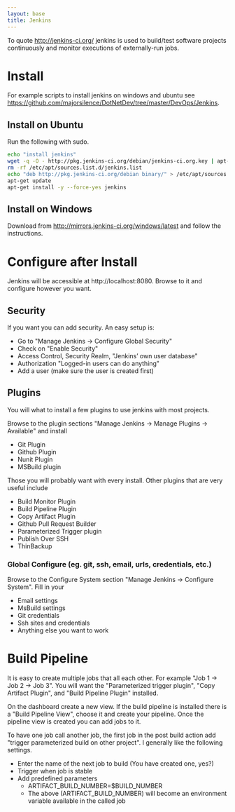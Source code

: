 ```yaml
---
layout: base
title: Jenkins
---
```


To quote http://jenkins-ci.org/ jenkins is used to build/test software projects continuously and monitor executions of externally-run jobs.
# Install
For example scripts to install jenkins on windows and ubuntu see https://github.com/majorsilence/DotNetDev/tree/master/DevOps/Jenkins.

## Install on Ubuntu
Run the following with sudo.
```bash
echo "install jenkins"
wget -q -O - http://pkg.jenkins-ci.org/debian/jenkins-ci.org.key | apt-key add -
rm -rf /etc/apt/sources.list.d/jenkins.list
echo "deb http://pkg.jenkins-ci.org/debian binary/" > /etc/apt/sources.list.d/jenkins.list
apt-get update
apt-get install -y --force-yes jenkins
```

## Install on Windows
Download from http://mirrors.jenkins-ci.org/windows/latest and follow the instructions.

# Configure after Install
Jenkins will be accessible at http://localhost:8080.  Browse to it and configure however you want.

## Security
If you want you can add security.  An easy setup is:

* Go to "Manage Jenkins -> Configure Global Security"
* Check on "Enable Security"
* Access Control, Security Realm, "Jenkins’ own user database"
* Authorization "Logged-in users can do anything"
* Add a user (make sure the user is created first)

## Plugins
You will what to install a few plugins to use jenkins with most projects.

Browse to the plugin sections "Manage Jenkins -> Manage Plugins -> Available" and install
* Git Plugin
* Github Plugin
* Nunit Plugin
* MSBuild plugin

Those you will probably want with every install.  Other plugins that are very useful include
* Build Monitor Plugin
* Build Pipeline Plugin
* Copy Artifact Plugin
* Github Pull Request Builder
* Parameterized Trigger plugin
* Publish Over SSH
* ThinBackup

### Global Configure (eg. git, ssh, email, urls, credentials, etc.)

Browse to the Configure System section "Manage Jenkins -> Configure System".  Fill in your
* Email settings
* MsBuild settings
* Git credentials
* Ssh sites and credentials
* Anything else you want to work

# Build Pipeline
It is easy to create multiple jobs that all each other.  For example "Job 1 -> Job 2 -> Job 3".  You will want the "Parameterized trigger plugin", "Copy Artifact Plugin", and "Build Pipeline Plugin" installed.

On the dashboard create a new view.  If the build pipeline is installed there is a "Build Pipeline View", choose it and create your pipeline.  Once the pipeline view is created you can add jobs to it.

To have one job call another job, the first job in the post build action add "trigger parameterized build on other project".  I generally like the following settings.
* Enter the name of the next job to build (You have created one, yes?)
* Trigger when job is stable
* Add predefined parameters 
    * ARTIFACT_BUILD_NUMBER=$BUILD_NUMBER
    * The above (ARTIFACT_BUILD_NUMBER) will become an environment variable available in the called job
